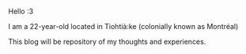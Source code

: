 Hello :3

I am a 22-year-old located in Tiohtià:ke (colonially known as Montréal)

This blog will be repository of my thoughts and experiences.
